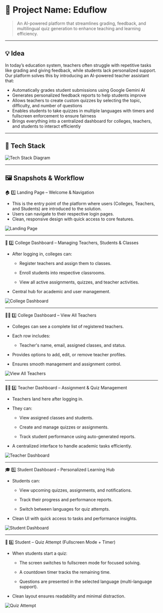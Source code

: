 # 🌟 Project Name: Eduflow

> An AI-powered platform that streamlines grading, feedback, and multilingual quiz generation to enhance teaching and learning efficiency.

---

## 💡 Idea

In today’s education system, teachers often struggle with repetitive tasks like grading and giving feedback, while students lack personalized support. Our platform solves this by introducing an AI-powered teacher assistant that:

- Automatically grades student submissions using Google Gemini AI
- Generates personalized feedback reports to help students improve
- Allows teachers to create custom quizzes by selecting the topic, difficulty, and number of questions
- Enables students to take quizzes in multiple languages with timers and fullscreen enforcement to ensure fairness
- Brings everything into a centralized dashboard for colleges, teachers, and students to interact efficiently

---

## 🚀 Tech Stack

![Tech Stack Diagram](https://drive.google.com/file/d/1MQuy33wma9r7o1YMB08KykYK-KtCgB21/view?usp=drive_link)

---

## 🖼️ Snapshots & Workflow

🏠 1️⃣ Landing Page – Welcome & Navigation
- This is the entry point of the platform where users (Colleges, Teachers, and Students) are introduced to the solution.
- Users can navigate to their respective login pages.
- Clean, responsive design with quick access to core features.

![Landing Page](https://drive.google.com/file/d/1WEg1ppk3QFIVmKuzquNRhgmeBp5C6vUB/view?usp=drive_link)

---

🏫 2️⃣ College Dashboard – Managing Teachers, Students & Classes
- After logging in, colleges can:

    - Register teachers and assign them to classes.

    - Enroll students into respective classrooms.

    - View all active assignments, quizzes, and teacher activities.

- Central hub for academic and user management.

![College Dashboard](https://drive.google.com/file/d/1DJG3Oow9IayDVJQzINMzazDLrl-FfCyo/view?usp=sharing)

---

👩‍🏫 3️⃣ College Dashboard – View All Teachers
- Colleges can see a complete list of registered teachers.

- Each row includes:

    - Teacher's name, email, assigned classes, and status.

- Provides options to add, edit, or remove teacher profiles.

- Ensures smooth management and assignment control.

![View All Teachers](https://drive.google.com/file/d/1eF3Wbiamj3S67Eso8NYro-Dl3UA9yPeg/view?usp=drive_link)

---

🧑‍🏫 4️⃣ Teacher Dashboard – Assignment & Quiz Management
- Teachers land here after logging in.

- They can:

    - View assigned classes and students.

    - Create and manage quizzes or assignments.

    - Track student performance using auto-generated reports.

- A centralized interface to handle academic tasks efficiently.

![Teacher Dashboard](https://drive.google.com/file/d/1ftgzxQhAm9Bt5vjsPWjdT-VlmHhcIcct/view?usp=sharing)

---

🎓 5️⃣ Student Dashboard – Personalized Learning Hub
- Students can:

    - View upcoming quizzes, assignments, and notifications.

    - Track their progress and performance reports.

    - Switch between languages for quiz attempts.

- Clean UI with quick access to tasks and performance insights.

![Student Dashboard](https://drive.google.com/file/d/1OYjqNeCHsxuiAbgAM_K52cliPVEOOzrH/view?usp=sharing)

---

📝 6️⃣ Student – Quiz Attempt (Fullscreen Mode + Timer)
- When students start a quiz:

    - The screen switches to fullscreen mode for focused solving.

    - A countdown timer tracks the remaining time.

    - Questions are presented in the selected language (multi-language support).

- Clean layout ensures readability and minimal distraction.

![Quiz Attempt](https://drive.google.com/file/d/1D95G4ANuJfn_lYHwk8-afoCXuTyat1AL/view?usp=sharing)

